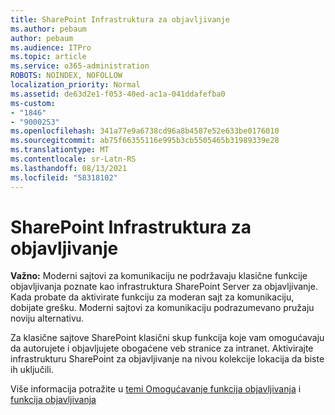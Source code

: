 ```yaml
---
title: SharePoint Infrastruktura za objavljivanje
ms.author: pebaum
author: pebaum
ms.audience: ITPro
ms.topic: article
ms.service: o365-administration
ROBOTS: NOINDEX, NOFOLLOW
localization_priority: Normal
ms.assetid: de63d2e1-f053-40ed-ac1a-041ddafefba0
ms-custom:
- "1846"
- "9000253"
ms.openlocfilehash: 341a77e9a6738cd96a8b4587e52e633be0176010
ms.sourcegitcommit: ab75f66355116e995b3cb5505465b31989339e28
ms.translationtype: MT
ms.contentlocale: sr-Latn-RS
ms.lasthandoff: 08/13/2021
ms.locfileid: "58318102"
---
```

# <a name="sharepoint-publishing-infrastructure"></a>SharePoint Infrastruktura za objavljivanje

**Važno:** Moderni sajtovi za komunikaciju ne podržavaju klasične funkcije objavljivanja poznate kao infrastruktura SharePoint Server za objavljivanje. Kada probate da aktivirate funkciju za moderan sajt za komunikaciju, dobijate grešku. Moderni sajtovi za komunikaciju podrazumevano pružaju noviju alternativu.

Za klasične sajtove SharePoint klasični skup funkcija koje vam omogućavaju da autorujete i objavljujete obogaćene veb stranice za intranet. Aktivirajte infrastrukturu SharePoint za objavljivanje na nivou kolekcije lokacija da biste ih uključili.

Više informacija potražite u [temi Omogućavanje funkcija objavljivanja](https://support.office.com/article/Enable-publishing-features-479677A6-8B33-4AC7-907D-071C1C7E4518) i [funkcija objavljivanja](https://support.office.com/article/Features-enabled-in-a-SharePoint-Online-publishing-site-3AB3810C-3C2C-4361-9D0E-0CBE666EA0B0?wt.mc_id=O365_Portal_MMaven#__toc336865553)
